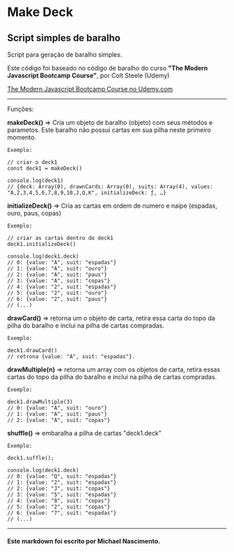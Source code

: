 Make Deck
===

Script simples de baralho
---

Script para geração de baralho simples.

Este código foi baseado no código de baralho do curso **"The Modern Javascript Bootcamp Course"**, por Colt Steele (Udemy)

[The Modern Javascript Bootcamp Course no Udemy.com](https://www.udemy.com/course/javascript-beginners-complete-tutorial/)


---
Funções:

**makeDeck()** => Cria um objeto de baralho (objeto) com seus métodos e parametos. Este baralho não possui cartas em sua pilha neste primeiro momento.

    Exemplo:

    // criar o deck1
    const deck1 = makeDeck()
    
    console.log(deck1)
    // {deck: Array(0), drawnCards: Array(0), suits: Array(4), values: "A,2,3,4,5,6,7,8,9,10,J,Q,K", initializeDeck: ƒ, …}

**initializeDeck()** => Cria as cartas em ordem de numero e naipe (espadas, ouro, paus, copas)

    Exemplo:

    // criar as cartas dentro do deck1
    deck1.initializeDeck()

    console.log(deck1.deck)
    // 0: {value: "A", suit: "espadas"}
    // 1: {value: "A", suit: "ouro"}
    // 2: {value: "A", suit: "paus"}
    // 3: {value: "A", suit: "copas"}
    // 4: {value: "2", suit: "espadas"}
    // 5: {value: "2", suit: "ouro"}
    // 6: {value: "2", suit: "paus"}
    // (...)

**drawCard()** => retorna um o objeto de carta, retira essa carta do topo da pilha do baralho e inclui na pilha de cartas compradas.

    Exemplo:

    deck1.drawCard()
    // retrona {value: "A", suit: "espadas"}.

**drawMultiple(n)** => retorna um array com os objetos de carta, retira essas cartas do topo da pilha do baralho e inclui na pilha de cartas compradas.

    Exemplo:

    deck1.drawMultiple(3)
    // 0: {value: "A", suit: "ouro"}
    // 1: {value: "A", suit: "paus"}
    // 2: {value: "A", suit: "copas"}

**shuffle()** => embaralha a pilha de cartas "deck1.deck"

    Exemplo:

    deck1.suffle();
    
    console.log(deck1.deck)
    // 0: {value: "Q", suit: "espadas"}
    // 1: {value: "2", suit: "espadas"}
    // 2: {value: "J", suit: "copas"}
    // 3: {value: "5", suit: "espadas"}
    // 4: {value: "8", suit: "copas"}
    // 5: {value: "2", suit: "copas"}
    // 6: {value: "7", suit: "espadas"}
    // (...)


----

<h4>
    Este markdown foi escrito por Michael Nascimento.
</h4>